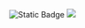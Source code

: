 ![Static Badge](https://img.shields.io/badge/vladrnd61-blue?style=for-the-badge&logo=telegram)
<a href="https://www.adityavsingh.com"><img src="![Static Badge](https://img.shields.io/badge/vladrnd61-blue?style=for-the-badge&logo=telegram)"/></a>


